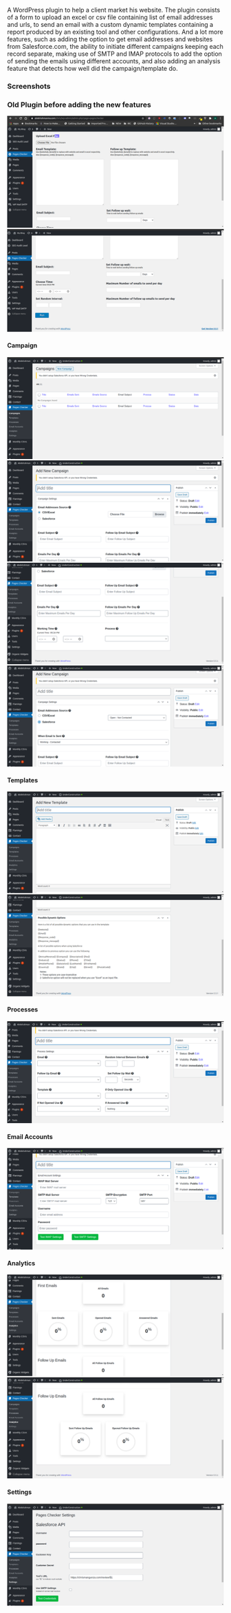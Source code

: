 A WordPress plugin to help a client market his website.
The plugin consists of a form to upload an excel or csv file containing list of email addresses and urls, to send an email with a custom dynamic templates containing a report produced by an existing tool and other configurations.
And a lot more features, such as adding the option to get email addresses and websites from Salesforce.com, the ability to initiate different campaigns keeping each record separate, making use of SMTP and IMAP protocols to add the option of sending the emails using different accounts, and also adding an analysis feature that detects how well did the campaign/template do.

### Screenshots
### Old Plugin before adding the new features
![title](assets/old-pages-checker.png)
![title](assets/old-pages-checker-2.png)

#### Campaign
![title](assets/campaign.png)
![title](assets/new-campaign.png)
![title](assets/new-campaign-2.png)
![title](assets/new-campaign-3.png)

#### Templates
![title](assets/template.png)
![title](assets/template-2.png)

#### Processes
![title](assets/processes.png)

#### Email Accounts
![title](assets/email-accounts.png)

#### Analytics
![title](assets/analytics.png)
![title](assets/analytics-2.png)

#### Settings
![title](assets/settings.png)
